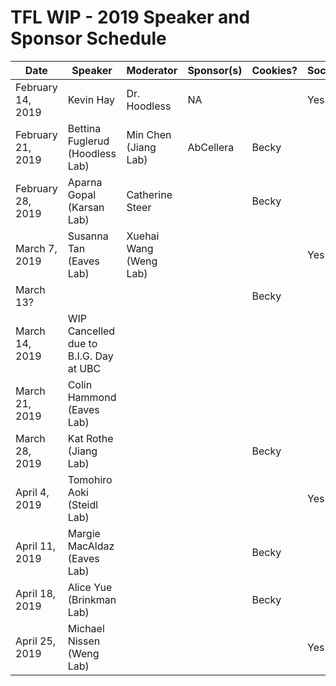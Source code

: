 # TFL WIP - 2019 Speaker and Sponsor Schedule

| Date              | Speaker                                | Moderator            | Sponsor(s) | Cookies? | Social? |
|-------------------|----------------------------------------|----------------------|------------|----------|---------|
| February 14, 2019 | Kevin Hay                              | Dr. Hoodless         | NA         |          | Yes     |
| February 21, 2019 | Bettina Fuglerud (Hoodless Lab)        | Min Chen (Jiang Lab) | AbCellera  | Becky    |         |
| February 28, 2019 | Aparna Gopal (Karsan Lab)              | Catherine Steer      |            | Becky    |         |
| March 7, 2019     | Susanna Tan (Eaves Lab)                | Xuehai Wang (Weng Lab)  |            |          | Yes     |
| March 13?         |                                        |                      |            | Becky    |         |
| March 14, 2019    | WIP Cancelled due to B.I.G. Day at UBC |                      |            |          |         |
| March 21, 2019    | Colin Hammond (Eaves Lab)              |                      |            |          |         |
| March 28, 2019    | Kat Rothe (Jiang Lab)                  |                      |            | Becky    |         |
| April 4, 2019     | Tomohiro Aoki (Steidl Lab)             |                      |            |          | Yes     |
| April 11, 2019    | Margie MacAldaz (Eaves Lab)            |                      |            | Becky    |         |
| April 18, 2019    | Alice Yue (Brinkman Lab)               |                      |            | Becky    |         |
| April 25, 2019    | Michael Nissen (Weng Lab)              |                      |            |          | Yes     |
